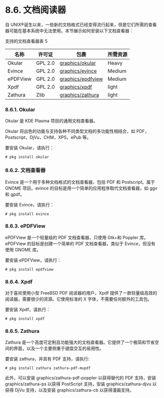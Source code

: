 # 8.6. 文档阅读器


自 UNIX®诞生以来，一些新的文档格式已经变得流行起来，但是它们所需的查看器可能在基本系统中无法使用。本节展示如何安装以下文档查看器：

支持的文档查看器表 5

| 名称            | 许可证  | 包裹 | 所需资源 |
| ----------------- | --------- | ------ | ---------- |
|Okular|GPL 2.0|[graphics/okular](https://cgit.freebsd.org/ports/tree/graphics/okular/)|Heavy|
|Evince|GPL 2.0|[graphics/evince](https://cgit.freebsd.org/ports/tree/graphics/evince/)|Medium|
|ePDFView|GPL 2.0|[graphics/epdfview](https://cgit.freebsd.org/ports/tree/graphics/epdfview/)|Medium|
|Xpdf|GPL 2.0|[graphics/xpdf](https://cgit.freebsd.org/ports/tree/graphics/xpdf/)|light|
|Zathura|Zlib|[graphics/zathura](https://cgit.freebsd.org/ports/tree/graphics/zathura/)|light|


### 8.6.1. Okular

Okular 是 KDE Plasma 项目的通用文档查看器。

Okular 将出色的功能与支持各种不同类型文档的多功能性相结合，如 PDF，Postscript，DjVu，CHM，XPS，ePub 等。

要安装 Okular，请执行：

```
# pkg install okular
```

### 8.6.2. 文档查看器

Evince 是一个用于多种文档格式的文档查看器，包括 PDF 和 Postscript。属于 GNOME 项目。evince 的目标是用一个简单的应用程序取代文档查看器，如 ggv 和 gpdf。

要安装 Evince，请执行：

```
# pkg install evince
```

### 8.6.3. ePDFView

ePDFView 是一个轻量级的 PDF 文档查看器，只使用 Gtk+和 Poppler 库。ePDFView 的目标是创建一个简单的 PDF 文档查看器，类似于 Evince，但没有使用 GNOME 库。

要安装 ePDFView，请执行：

```
# pkg install epdfview
```

### 8.6.4. Xpdf

对于喜欢使用小型 FreeBSD PDF 阅读器的用户，Xpdf 提供了一款轻量级高效的阅读器，需要很少的资源。它使用标准的 X 字体，不需要任何额外的工具包。

要安装 Xpdf，请执行：

```
# pkg install xpdf
```

### 8.6.5. Zathura

Zathura 是一个高度可定制且功能强大的文档查看器。它提供了一个极简和节省空间的界面，以及一个主要侧重于键盘交互的易用性。

要安装 zathura，并具有 PDF 支持，请执行:

```
# pkg install zathura zathura-pdf-mupdf
```

此外，可以安装 graphics/zathura-pdf-poppler 以获得替代的 PDF 支持，安装 graphics/zathura-ps 以获得 PostScript 支持，安装 graphics/zathura-djvu 以获得 DjVu 支持，以及安装 graphics/zathura-cb 以获得漫画支持。
